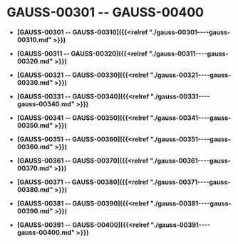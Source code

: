 # GAUSS-00301 -- GAUSS-00400<a name="ZH-CN_TOPIC_0302073636"></a>

-   **[GAUSS-00301 -- GAUSS-00310]({{<relref "./gauss-00301----gauss-00310.md" >}})**  

-   **[GAUSS-00311 -- GAUSS-00320]({{<relref "./gauss-00311----gauss-00320.md" >}})**  

-   **[GAUSS-00321 -- GAUSS-00330]({{<relref "./gauss-00321----gauss-00330.md" >}})**  

-   **[GAUSS-00331 -- GAUSS-00340]({{<relref "./gauss-00331----gauss-00340.md" >}})**  

-   **[GAUSS-00341 -- GAUSS-00350]({{<relref "./gauss-00341----gauss-00350.md" >}})**  

-   **[GAUSS-00351 -- GAUSS-00360]({{<relref "./gauss-00351----gauss-00360.md" >}})**  

-   **[GAUSS-00361 -- GAUSS-00370]({{<relref "./gauss-00361----gauss-00370.md" >}})**  

-   **[GAUSS-00371 -- GAUSS-00380]({{<relref "./gauss-00371----gauss-00380.md" >}})**  

-   **[GAUSS-00381 -- GAUSS-00390]({{<relref "./gauss-00381----gauss-00390.md" >}})**  

-   **[GAUSS-00391 -- GAUSS-00400]({{<relref "./gauss-00391----gauss-00400.md" >}})**  


